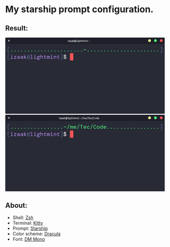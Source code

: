 # My starship prompt configuration.

## Result:

![Prompt example 1](/src/prompt1.png)
![Prompt example 2](/src/prompt2.png)

## About:

- Shell: [Zsh](https://zsh.sourceforge.io/)
- Terminal: [Kitty](https://sw.kovidgoyal.net/kitty/)
- Prompt: [Starship](https://starship.rs/)
- Color scheme: [Dracula](https://draculatheme.com)
- Font: [DM Mono](https://fonts.google.com/specimen/DM+Mono?query=DM+Mono)

